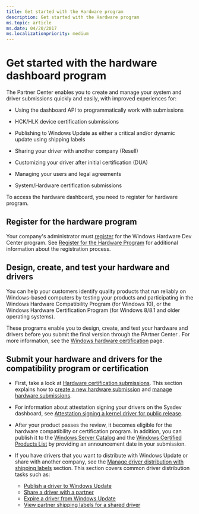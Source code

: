 ```yaml
---
title: Get started with the Hardware program
description: Get started with the Hardware program
ms.topic: article
ms.date: 04/20/2017
ms.localizationpriority: medium
---
```


# Get started with the hardware dashboard program

The Partner Center enables you to create and manage your system and driver submissions quickly and easily, with improved experiences for:

* Using the dashboard API to programmatically work with submissions

* HCK/HLK device certification submissions

* Publishing to Windows Update as either a critical and/or dynamic update using shipping labels

* Sharing your driver with another company (Resell)

* Customizing your driver after initial certification (DUA)

* Managing your users and legal agreements

* System/Hardware certification submissions

To access the hardware dashboard, you need to register for hardware program.

## Register for the hardware program

Your company's administrator must [register](https://go.microsoft.com/fwlink/?LinkID=828002) for the Windows Hardware Dev Center program. See [Register for the Hardware Program](register-for-the-hardware-program.md) for additional information about the registration process.

## Design, create, and test your hardware and drivers

You can help your customers identify quality products that run reliably on Windows-based computers by testing your products and participating in the Windows Hardware Compatibility Program (for Windows 10), or the Windows Hardware Certification Program (for Windows 8/8.1 and older operating systems).

These programs enable you to design, create, and test your hardware and drivers before you submit the final version through the PArtner Center . For more information, see the [Windows hardware certification](/previous-versions/windows/hardware/hck/jj124227(v=vs.85)) page.

## Submit your hardware and drivers for the compatibility program or certification

* First, take a look at [Hardware certification submissions](hardware-certification-submissions.md). This section explains how to [create a new hardware submission](create-a-new-hardware-submission.md) and [manage hardware submissions](manage-your-hardware-submissions.md).

* For information about attestation signing your drivers on the Sysdev dashboard, see [Attestation signing a kernel driver for public release](attestation-signing-a-kernel-driver-for-public-release.md).

* After your product passes the review, it becomes eligible for the hardware compatibility or certification program. In addition, you can publish it to the [Windows Server Catalog](https://www.windowsservercatalog.com/ ) and the [Windows Certified Products List](windows-certified-products-list.md) by providing an announcement date in your submission.

* If you have drivers that you want to distribute with Windows Update or share with another company, see the [Manage driver distribution with shipping labels](manage-driver-distribution-by-submission.md) section. This section covers common driver distribution tasks such as:

  * [Publish a driver to Windows Update](publish-a-driver-to-windows-update.md)
  * [Share a driver with a partner](sharing-drivers-with-your-partners.md)
  * [Expire a driver from Windows Update](expire-a-driver-from-windows-update.md)
  * [View partner shipping labels for a shared driver](viewing-shipping-labels-for-your-shared-driver.md)
